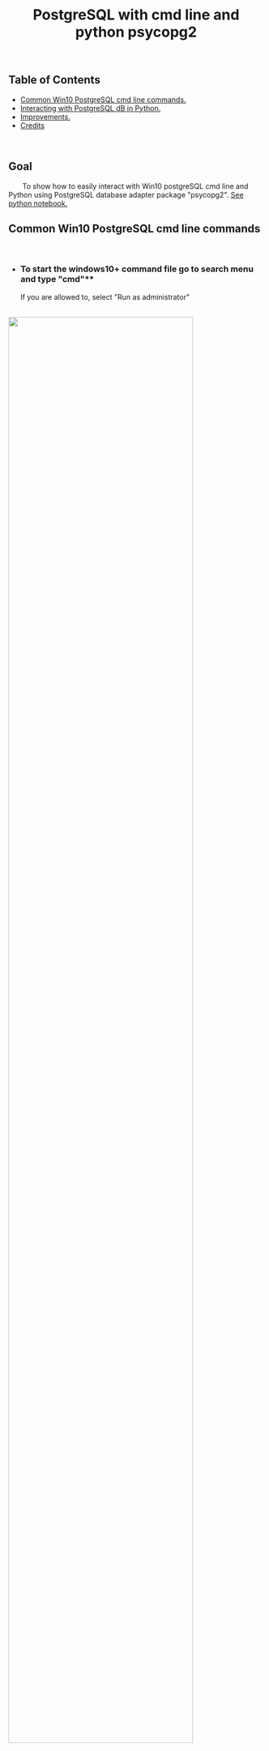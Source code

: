<h1 align="center"> PostgreSQL with cmd line and python psycopg2 </h1> 

<br>

## Table of Contents

- [Common Win10 PostgreSQL cmd line commands.](#helpful_cmd_line_commands)
- [Interacting with PostgreSQL dB in Python.](#interacting_postgres)
- [Improvements.](#improvements)
- [Credits](#credits)

<!-- END doctoc generated TOC please keep comment here to allow auto update -->

<br>

## Goal
&nbsp;&nbsp;&nbsp;&nbsp;&nbsp;&nbsp; To show how to easily interact with Win10 postgreSQL cmd line and Python using PostgreSQL database adapter package "psycopg2". [See python notebook.](https://github.com/hilsdsg3/PostgreSQL-python/blob/master/data/postgres_database.ipynb)

<a name='helpful_cmd_line_commands'></a>
## Common Win10 PostgreSQL cmd line commands
<br>

- ### To start the windows10+ command file go to search menu and type "cmd"**<br>
&nbsp;&nbsp;&nbsp;&nbsp;&nbsp;&nbsp;If you are allowed to, select "Run as administrator" 
<br><br>
<p align="left"><img width=85% src="https://github.com/hilsdsg3/PostgreSQL-python/blob/master/data/cmd_line_start.png"></p>

<br>

- ### To start postgreSQL server<br>
d : dBase name <br>
W : Password prompt - even if there is no password <br>
U : username <br>
Learning : an example dB<br>
postgres : user<br>
[There are more -options at this link](https://www.postgresql.org/docs/11/app-psql.html)
<br>
```
psql -d Learning -U postgres -W
```
output :
<p align="left"><img width=100% src="https://github.com/hilsdsg3/PostgreSQL-python/blob/master/data/start_postgres.png"></p>


<br>

- ### A COLON (;) commits any message to the database
```
DROP DATABASE TARGET_dB;
CREATE DATABASE TARGET_db;
```
<br>

- ### Drop existing connections but yours
For PostgreSQL 9.2 and above use the following
```
SELECT pg_terminate_backend(pg_stat_activity.pid)
FROM pg_stat_activity
WHERE pg_stat_activity.datname = 'TARGET_dB' -- ← change this to your DB
  AND pid <> pg_backend_pid();
```
<br>

- ### Drop a database<br>
If you don't see a confirmation message,
the command didn't commit (execute) to the dB    
```
DROP DATABASE TARGET_dB;
```
output (confirmation message) :
```
DROP DATABASE
```
<br>

- ### See all a list of databases

```
\l
```
output :
<p align="left"><img width=100% src="https://github.com/hilsdsg3/PostgreSQL-python/blob/master/data/list_of_databases.png"></p>

<a name='interacting_postgres'></a>
## Interacting with PostgreSQL dB in Python

- ### Prerequisite - Install in your local python environment "psycopg2" package<br>
&nbsp;&nbsp;&nbsp;&nbsp;&nbsp;&nbsp;Psycopg is a PostgreSQL database package that is interactive shell
with PostgreSQL. It allows one to create, read, update, and delete PostgreSQL databases and tables. <br>[More about the installation here.](https://pypi.org/project/psycopg2/)<br>
&nbsp;&nbsp;&nbsp;&nbsp;&nbsp;&nbsp;One of the most frequent operations in interacting with a database is CRUD which stands for create, read, update, and delete a database, table, or content data. I will go over each of these simple steps.

- ### Create a database<br>
&nbsp;&nbsp;&nbsp;&nbsp;&nbsp;&nbsp;Once you have psycopg2 installed, import the package in python. Next connect to the postgres server in python. Please read the documentation of establishing a connection.<br><br>
database = 'postgres'  # database server name
user = 'postgres'
password = 'password' # this value you may change later
host = '127.0.0.1' # local host computer's IP address
port = '5432' # PostgreSQL's default port

```
# import the package
import psycopg2

# set the variables
DATABASE_INITIAL_ = 'postgres'
USER_ = 'postgres'
PASSWORD_ = 'password'
HOST_ = '127.0.0.1'
PORT_ = '5432'
DATABASE_ = 'financial' # sample database that is created 

#establishing the connection
conn = psycopg2.connect(
   database = DATABASE_INITIAL_,
   user = USER_,
   password = PASSWORD_,
   host = HOST_,
   port = PORT_
)

# Setting the connection to TRUE allows cleaner
# commit statements able to be read by postgreSQL 
# conn.autocommit = True. If there is no autocommit,
# there are certain complex statements that don't
# execute cleanly.
conn.autocommit = True

# Creating a cursor object in order to execute statements
cursor = conn.cursor()

# Preparing query to create a database
sql = '''CREATE database '''+DATABASE_;

# Creating a database
cursor.execute(sql)
print(f'\n{DATABASE_} database created successfully........')
print(f'\nCREATE database commit comment :\n"{sql}"\n')

# Closing the connection - always close the database when not interacting 
conn.close()
print(f'\n{DATABASE_} database now closed successfully........')
```
output in python and cmd line :
```
financial database created successfully........
CREATE database commit comment :
"CREATE database financial"
financial database now closed successfully........
```
<p align="left"><img width=100% src="https://github.com/hilsdsg3/PostgreSQL-python/blob/master/data/CREATE_dB.png"></p>
</details>

- ### Create a table<br>
&nbsp;&nbsp;&nbsp;&nbsp;&nbsp;&nbsp; Once you have created the database and connected, CREATE a table. The table create statement looks complex, so I output a copy of the SQL statement below. This statement could be used as a simplification.
<br>
TABLE_ = 'realized_profit_loss_tranactions'<br>
DATABASE_ = 'financial' # sample database that is created 

```
#establishing the connection
conn = psycopg2.connect(
   database=DATABASE_,
   user = USER_,
   password = PASSWORD_,
   host = HOST_,
   port = PORT_
)

conn.autocommit = True

# #Creating a cursor object using the cursor() method
cursor = conn.cursor()

# table sample column organization
columns = {1:'Closed_Date',
           2:'Symbol',
           3:'Name',
           4:'Quantity',
           5:'Proceeds',
           6:'CostBasis',
           7:'Personal',
           8:'Total_Gain_Loss_pc',
           9:'Long_Term_Gain_Loss_amt',
           10:'Long_Term_Gain_Loss_pc',
           11:'Short_Term_Gain_Loss_amt',
           12:'Short_Term_Gain_Loss_pc',
           13:'Wash_Sale',
           14:'account'}

# table datatype setup
datatype = {'FT' : 'FLOAT',
            'DT' : 'DATE',
            'INT' : 'INTEGER',
            'CHAR_S' : 'CHAR(20)',
            'CHAR_L' : 'CHAR(40)'}

# table space_nulls setup
spaces_nulls = {'NLL' : 'NULL',
                'NNULL' : 'NOT NULL',
                'sp' : ''' ''',
                'cma' : ''',''',
                'nl' : '''\n'''}


#Creating table as per requirement
sql ='''CREATE TABLE '''+TABLE_+'''\n('''\
    +columns[1]+spaces_nulls['sp']+datatype['DT']+spaces_nulls['sp']+spaces_nulls['NNULL']+spaces_nulls['cma']+spaces_nulls['nl']\
    +columns[2]+spaces_nulls['sp']+datatype['CHAR_S']+spaces_nulls['sp']+spaces_nulls['NNULL']+spaces_nulls['cma']+spaces_nulls['nl']\
    +columns[3]+spaces_nulls['sp']+datatype['CHAR_L']+spaces_nulls['sp']+spaces_nulls['NLL']+spaces_nulls['cma']+spaces_nulls['nl']\
    +columns[4]+spaces_nulls['sp']+datatype['INT']+spaces_nulls['sp']+spaces_nulls['NLL']+spaces_nulls['cma']+spaces_nulls['nl']\
    +columns[5]+spaces_nulls['sp']+datatype['FT']+spaces_nulls['sp']+spaces_nulls['NLL']+spaces_nulls['cma']+spaces_nulls['nl']\
    +columns[6]+spaces_nulls['sp']+datatype['FT']+spaces_nulls['sp']+spaces_nulls['NLL']+spaces_nulls['cma']+spaces_nulls['nl']\
    +columns[7]+spaces_nulls['sp']+datatype['FT']+spaces_nulls['sp']+spaces_nulls['NLL']+spaces_nulls['cma']+spaces_nulls['nl']\
    +columns[8]+spaces_nulls['sp']+datatype['FT']+spaces_nulls['sp']+spaces_nulls['NLL']+spaces_nulls['cma']+spaces_nulls['nl']\
    +columns[9]+spaces_nulls['sp']+datatype['FT']+spaces_nulls['sp']+spaces_nulls['NLL']+spaces_nulls['cma']+spaces_nulls['nl']\
    +columns[10]+spaces_nulls['sp']+datatype['FT']+spaces_nulls['sp']+spaces_nulls['NLL']+spaces_nulls['cma']+spaces_nulls['nl']\
    +columns[11]+spaces_nulls['sp']+datatype['FT']+spaces_nulls['sp']+spaces_nulls['NLL']+spaces_nulls['cma']+spaces_nulls['nl']\
    +columns[12]+spaces_nulls['sp']+datatype['FT']+spaces_nulls['sp']+spaces_nulls['NLL']+spaces_nulls['cma']+spaces_nulls['nl']\
    +columns[13]+spaces_nulls['sp']+datatype['CHAR_S']+spaces_nulls['sp']+spaces_nulls['NLL']+spaces_nulls['cma']+spaces_nulls['nl']\
    +columns[14]+spaces_nulls['sp']+datatype['CHAR_S']+spaces_nulls['sp']+spaces_nulls['NLL']+spaces_nulls['nl']\
+''')'''

cursor.execute(sql)

print(f'\nTable created successfully........')
print(f'\nTable CREATE sql commit comment :\n"{sql}"\n')


arr = ['column_name','data_type', 'is_nullable']
sql = """                              
SELECT """+arr[0]+""", """+arr[1]+""", """+arr[2]+"""
FROM information_schema.columns
WHERE table_name = '"""+TABLE_+"""'""";

cursor.execute(sql)
print(f'\n READ database commit comment :\n"{sql}"\n')

data = cursor.fetchall()

panda_df = pd.DataFrame(data = data,  
                        columns = arr)

print(f'\nPandas schema READ :\n"{panda_df}"\n')

# #Closing the connection
conn.close()
print(f'\n{DATABASE_} database now closed successfully........')
```
output in python :
```
Table created successfully........

Table CREATE sql commit comment :
"CREATE TABLE realized_profit_loss_tranactions
(Closed_Date DATE NOT NULL,
Symbol CHAR(20) NOT NULL,
Name CHAR(40) NULL,
Quantity INTEGER NULL,
Proceeds FLOAT NULL,
CostBasis FLOAT NULL,
Personal FLOAT NULL,
Total_Gain_Loss_pc FLOAT NULL,
Long_Term_Gain_Loss_amt FLOAT NULL,
Long_Term_Gain_Loss_pc FLOAT NULL,
Short_Term_Gain_Loss_amt FLOAT NULL,
Short_Term_Gain_Loss_pc FLOAT NULL,
Wash_Sale CHAR(20) NULL,
account CHAR(20) NULL
)"


 READ database commit comment :
"                              
SELECT column_name, data_type, is_nullable
FROM information_schema.columns
WHERE table_name = 'realized_profit_loss_tranactions'"


Table schema READ sql commit comment :
"                 column_name         data_type is_nullable
0                closed_date              date          NO
1                     symbol         character          NO
2                       name         character         YES
3                   quantity           integer         YES
4                   proceeds  double precision         YES
5                  costbasis  double precision         YES
6                   personal  double precision         YES
7         total_gain_loss_pc  double precision         YES
8    long_term_gain_loss_amt  double precision         YES
9     long_term_gain_loss_pc  double precision         YES
10  short_term_gain_loss_amt  double precision         YES
11   short_term_gain_loss_pc  double precision         YES
12                 wash_sale         character         YES
13                   account         character         YES"


financial database now closed successfully........
```
cmd line output :
```
financial=# psql -d financial -U postgres -W
financial-# \d
                      List of relations
 Schema |               Name               | Type  |  Owner
--------+----------------------------------+-------+----------
 public | realized_profit_loss_tranactions | table | postgres
(1 row)

financial=# SELECT column_name, data_type, is_nullable
financial-# FROM information_schema.columns
financial-# WHERE table_name = 'realized_profit_loss_tranactions';

       column_name        |    data_type     | is_nullable
--------------------------+------------------+-------------
 closed_date              | date             | NO
 symbol                   | character        | NO
 name                     | character        | YES
 quantity                 | integer          | YES
 proceeds                 | double precision | YES
 costbasis                | double precision | YES
 personal                 | double precision | YES
 total_gain_loss_pc       | double precision | YES
 long_term_gain_loss_amt  | double precision | YES
 long_term_gain_loss_pc   | double precision | YES
 short_term_gain_loss_amt | double precision | YES
 short_term_gain_loss_pc  | double precision | YES
 wash_sale                | character        | YES
 account                  | character        | YES
(14 rows)

```
<br>

- ### Update the table<br>
&nbsp;&nbsp;&nbsp;&nbsp;&nbsp;&nbsp; When the table schema is created, then update with values as the following. The python viewing is in pandas df because of the simplicity in display. This would not be feasible with reading 1 million rows for the database. When the table schema is as many columns as this sample. The cmd line output does not display well. It is better to view it in python with pandas in python not the following output.

```
import pandas as pd

#establishing the connection
conn = psycopg2.connect(
   database=DATABASE_,
   user = USER_,
   password = PASSWORD_,
   host = HOST_,
   port = PORT_
)

conn.autocommit = True

# #Creating a cursor object using the cursor() method
cursor = conn.cursor()

# Preparing SQL queries to INSERT a record into the database.
sql = '''INSERT INTO '''+TABLE_+'''\n('''\
    +columns[1]+spaces_nulls['cma']+spaces_nulls['nl']\
    +columns[2]+spaces_nulls['cma']+spaces_nulls['nl']\
    +columns[3]+spaces_nulls['cma']+spaces_nulls['nl']\
    +columns[4]+spaces_nulls['cma']+spaces_nulls['nl']\
    +columns[5]+spaces_nulls['cma']+spaces_nulls['nl']\
    +columns[6]+spaces_nulls['cma']+spaces_nulls['nl']\
    +columns[7]+spaces_nulls['cma']+spaces_nulls['nl']\
    +columns[8]+spaces_nulls['cma']+spaces_nulls['nl']\
    +columns[9]+spaces_nulls['cma']+spaces_nulls['nl']\
    +columns[10]+spaces_nulls['cma']+spaces_nulls['nl']\
    +columns[11]+spaces_nulls['cma']+spaces_nulls['nl']\
    +columns[12]+spaces_nulls['cma']+spaces_nulls['nl']\
    +columns[13]+spaces_nulls['cma']+spaces_nulls['nl']\
    +columns[14]+spaces_nulls['nl']\
   +''') VALUES (
   '2017-06-15',
   'TLT',
   'ISHARES',
   132,
   15847.18,
   16023.15,
   -43.99,
   -0.27,
   0,
   0,
   -43.99,
   -0.27,
   'Yes',
   'Personal'
   )'''
cursor.execute(sql)

print(f'\nData inserted successfully........')
print(f'Table INSERT sql commit comment :\n"{sql}"/n')

sql = "SELECT * FROM "+TABLE_
cursor.execute(sql)

# Formatting the dataframe
rows = cursor.fetchall()
arr = np.array(rows).flatten()
df = pd.DataFrame(np.zeros((1,len(columns))), columns=columns.values())
for i,nr in enumerate(columns):
    df.loc[0,columns[nr]] = arr[i]
df['Closed_Date'] = pd.to_datetime(df['Closed_Date'])

print(f'\nData fetched successfully........')
print(f'Table READ sql commit comment :\n"{sql}"\n')
print(f'\nPandas schema READ :')
df = display(df)

# Closing the connection
conn.close()
print(f'\n{DATABASE_} database now closed successfully........')
```
python output :
```
Data inserted successfully........
Table INSERT sql commit comment :
"INSERT INTO realized_profit_loss_tranactions
(Closed_Date,
Symbol,
Name,
Quantity,
Proceeds,
CostBasis,
Personal,
Total_Gain_Loss_pc,
Long_Term_Gain_Loss_amt,
Long_Term_Gain_Loss_pc,
Short_Term_Gain_Loss_amt,
Short_Term_Gain_Loss_pc,
Wash_Sale,
account
) VALUES (
   '2017-06-15',
   'TLT',
   'ISHARES',
   132,
   15847.18,
   16023.15,
   -43.99,
   -0.27,
   0,
   0,
   -43.99,
   -0.27,
   'Yes',
   'Personal'
   )"/n

Data fetched successfully........
Table READ sql commit comment :
"SELECT * FROM realized_profit_loss_tranactions"

Pandas schema READ :
Closed_Date	Symbol	Name	Quantity	Proceeds	CostBasis	Personal	Total_Gain_Loss_pc	Long_Term_Gain_Loss_amt	Long_Term_Gain_Loss_pc	Short_Term_Gain_Loss_amt	Short_Term_Gain_Loss_pc	Wash_Sale	account
0	2017-06-15	TLT	ISHARES	132.0	15847.18	16023.15	-43.99	-0.27	0.0	0.0	-43.99	-0.27	Yes	Personal

financial database now closed successfully........
```
output in cmd line :
```
financial=# select * FROM realized_profit_loss_tranactions;
 closed_date | symbol |    name    | quantity | proceeds | costbasis | personal | total_gain_loss_pc | long_term_gain_loss_amt | long_term_gain_loss_pc | short_term_gain_loss_amt | short_term_gain_loss_pc | wash_sale |  account
-------------+--------+------------+----------+----------+-----------+----------+--------------------+-------------------------+------------------------+--------------------------+-------------------------+-----------+------------
 2017-06-15  | TLT    | ISHARES    |      132 | 15847.18 |  16023.15 |   -43.99 |              -0.27 |                       0 |                      0 |                   -43.99 |                   -0.27 | Yes       | Personal
(1 row)
```
<br>

- ### Delete/Drop a table<br>

```
#establishing the connection
conn = psycopg2.connect(
    database = DATABASE_,
    user = USER_,
    password = PASSWORD_,
    host = HOST_,
    port = PORT_
)
conn.autocommit = True

#Creating a cursor object using the cursor() method
cursor = conn.cursor()

#Preparing query to create a database
sql = '''DROP TABLE '''+TABLE_;
cursor.execute(sql)
print(f"\n{TABLE_} dropped successfully........")

#Closing the connection
conn.close()
print(f'\n{DATABASE_} database now closed successfully........')

```
output in python :
```
realized_profit_loss_tranactions dropped successfully........

financial database now closed successfully........
```
<br>

<a name='improvements'></a>
## Improvements<br>
- create function wrappers in python<br>
- create try and fail statements


</details>
</details>

<br>

<a name='credits'></a>
## Credits

- PostgreSQL: Documentation. (2000). Retrieved from https://www.postgresql.org/docs/

- psycopg2. (2020, September 7). Retrieved from https://pypi.org/project/psycopg2/
